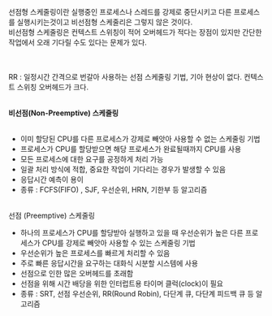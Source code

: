 선점형 스케줄링이란 실행중인 프로세스나 스레드를 강제로 중단시키고 다른 프로세스를 실행시키는것이고 비선점형 스케줄리은 그렇지 않은 것이다. <br/>
비선점형 스케줄링은 컨텍스트 스위칭이 적어 오버헤드가 적다는 장점이 있지만 간단한 작업에서 오래 기다릴 수도 있다는 문제가 있다. <br/><br/><br/>

RR : 일정시간 간격으로 번갈아 사용하는 선점 스케줄링 기법, 기아 현상이 없다. 컨텍스트 스위칭 오버헤드가 크다. <br/><br/>


<strong>비선점(Non-Preemptive) 스케줄링</strong><br/><br/>

- 이미 할당된 CPU를 다른 프로세스가 강제로 빼앗아 사용할 수 없는 스케줄링 기법 <br/>
- 프로세스가 CPU를 할당받으면 해당 프로세스가 완료될때까지 CPU를 사용
- 모든 프로세스에 대한 요구를 공정하게 처리 가능
- 일괄 처리 방식에 적합, 중요한 작업이 기다리는 경우가 발생할 수 있음
- 응답시간 예측이 용이
- 종류 : FCFS(FIFO) , SJF, 우선순위, HRN, 기한부 등 알고리즘 <br/><br/>

선점 (Preemptive) 스케줄링 <br/>
- 하나의 프로세스가 CPU를 할당받아 실행하고 있을 때 우선순위가 높은 다른 프로세스가 CPU를 강제로 빼앗아 사용할 수 있는 스케줄링 기법 <br/>
- 우선순위가 높은 프로세스를 빠르게 처리할 수 있음
- 주로 빠른 응답시간을 요구하는 대화식 시분할 시스템에 사용
- 선점으로 인한 많은 오버헤드를 초래함
- 선점을 위해 시간 배당을 위한 인터럽트용 타이머 클럭(clock)이 필요
- 종류 : SRT, 선점 우선순위, RR(Round Robin), 다단계 큐, 다단계 피드백 큐 등 알고리즘